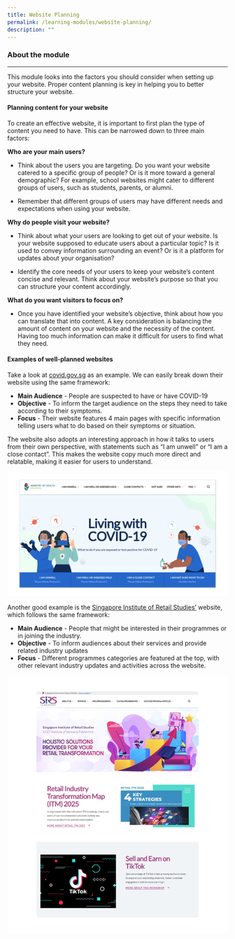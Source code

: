 ```yaml
---
title: Website Planning
permalink: /learning-modules/website-planning/
description: ""
---
```

### About the module ###
--------------------
This module looks into the factors you should consider when setting up your website. Proper content planning is key in helping you to better structure your website.

#### Planning content for your website ####

To create an effective website, it is important to first plan the type of content you need to have. This can be narrowed down to three main factors:

**Who are your main users?**

*   Think about the users you are targeting. Do you want your website catered to a specific group of people? Or is it more toward a general demographic? For example, school websites might cater to different groups of users, such as students, parents, or alumni.
    
*   Remember that different groups of users may have different needs and expectations when using your website.
    

**Why do people visit your website?**
    

*   Think about what your users are looking to get out of your website. Is your website supposed to educate users about a particular topic? Is it used to convey information surrounding an event? Or is it a platform for updates about your organisation?
    
*   Identify the core needs of your users to keep your website’s content concise and relevant. Think about your website’s purpose so that you can structure your content accordingly.
    

**What do you want visitors to focus on?**
    

*   Once you have identified your website’s objective, think about how you can translate that into content. A key consideration is balancing the amount of content on your website and the necessity of the content. Having too much information can make it difficult for users to find what they need.


#### Examples of well-planned websites

Take a look at [covid.gov.sg](http://covid.gov.sg) as an example. We can easily break down their website using the same framework:

*   **Main Audience** - People are suspected to have or have COVID-19
*   **Objective** - To inform the target audience on the steps they need to take according to their symptoms.
*   **Focus** - Their website features 4 main pages with specific information telling users what to do based on their symptoms or situation.

The website also adopts an interesting approach in how it talks to users from their own perspective, with statements such as “I am unwell” or “I am a close contact”. This makes the website copy much more direct and relatable, making it easier for users to understand.

![Example of a well-planned website](/images/Website%20planning%201.png)

Another good example is the [Singapore Institute of Retail Studies’](https://www.sirs.edu.sg/) website, which follows the same framework:

*   **Main Audience** - People that might be interested in their programmes or in joining the industry.
*   **Objective** - To inform audiences about their services and provide related industry updates
*   **Focus** - Different programmes categories are featured at the top, with other relevant industry updates and activities across the website.

![Example of a well-planned website](/images/Website%20planning%202.png)